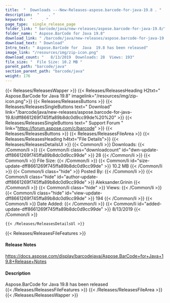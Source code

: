 ```yaml
---
title:  "  Downloads ---New-Releases-aspose.barcode-for-java-19.8 . " 
description:  "    . " 
keywords:  "    . " 
page_type:  single_release_page
folder_link: " barcode/java/new-releases/aspose.barcode-for-java-19.8/"
folder_name: " Aspose.BarCode for Java 19.8"
download_link: " /barcode/java/new-releases/aspose.barcode-for-java-19.8/dff8661269f745ffa89b8dc0d9cc99de"
download_text: " Download"
Intro_text: " Aspose.BarCode for  Java  19.8 has been released"
image_link: "/resources/img/zip-icon.png"
download_count: "   8/13/2019  Downloads: 28  Views: 193"
file_size: "  File Size: 10.2 MB "
parent_path: "barcode/java"
section_parent_path: "barcode/java"
weight: 176
---
```


{{< Releases/ReleasesWapper >}}
  {{< Releases/ReleasesHeading H2txt=" Aspose.BarCode for Java 19.8" imagelink="/resources/img/zip-icon.png">}}
  {{< Releases/ReleasesButtons >}}
    {{< Releases/ReleasesSingleButtons text=" Download" link="/barcode/java/new-releases/aspose.barcode-for-java-19.8/dff8661269f745ffa89b8dc0d9cc99de%20%20" >}}
    {{< Releases/ReleasesSingleButtons text=" Support Forum " link="https://forum.aspose.com/c/barcode" >}}
  {{< Releases/ReleasesButtons >}}
  {{< Releases/ReleasesFileArea >}}
    {{< Releases/ReleasesHeading h4txt="File Details">}}
    {{< Releases/ReleasesDetailsUl >}}
            {{< Common/li  >}} Downloads: {{< /Common/li >}} 
      {{< Common/li class="downloadcount" id="dwn-update-dff8661269f745ffa89b8dc0d9cc99de" >}} 28 {{< /Common/li >}} 
      {{< Common/li  >}} File Size: {{< /Common/li >}} 
      {{< Common/li id="size-update-dff8661269f745ffa89b8dc0d9cc99de" >}} 10.2 MB {{< /Common/li >}} 
      {{< Common/li  class="hide" >}} Posted By: {{< /Common/li >}} 
      {{< Common/li class="hide" id="author-update-dff8661269f745ffa89b8dc0d9cc99de" >}} Aleksander.Grinin {{< /Common/li >}} 
      {{< Common/li class="hide"  >}} Views: {{< /Common/li >}} 
      {{< Common/li class="hide" id="view-update-dff8661269f745ffa89b8dc0d9cc99de" >}} 194 {{< /Common/li >}} 
      {{< Common/li  >}} Date Added: {{< /Common/li >}} 
      {{< Common/li id="added-update-dff8661269f745ffa89b8dc0d9cc99de" >}} 8/13/2019 {{< /Common/li >}} 

    {{< /Releases/ReleasesDetailsUl >}}

  {{< Releases/ReleasesFileFeatures >}}
      <h4>Release Notes</h4><div><a href="https://docs.aspose.com/display/barcodejava/Aspose.BarCode+for+Java+19.8+Release+Notes">https://docs.aspose.com/display/barcodejava/Aspose.BarCode+for+Java+19.8+Release+Notes</a></div><h4>Description</h4><div class="HTMLDescription">Aspose.BarCode for  Java  19.8 has been released</div>
  {{< /Releases/ReleasesFileFeatures >}}
 {{< /Releases/ReleasesFileArea >}}
{{< /Releases/ReleasesWapper >}}


